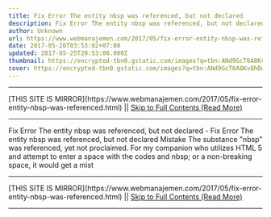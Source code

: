 ```yaml
---
title: Fix Error The entity nbsp was referenced, but not declared
description: Fix Error The entity nbsp was referenced, but not declared
author: Unknown
url: https://www.webmanajemen.com/2017/05/fix-error-entity-nbsp-was-referenced.html
date: 2017-05-26T03:53:02+07:00
updated: 2017-05-25T20:53:00.000Z
thumbnail: https://encrypted-tbn0.gstatic.com/images?q=tbn:ANd9GcT6A8Kv8hDwOaw1oyNv0g8JghoA700vJYvtBk-2E4NgQss7ztfOGGt37brH
cover: https://encrypted-tbn0.gstatic.com/images?q=tbn:ANd9GcT6A8Kv8hDwOaw1oyNv0g8JghoA700vJYvtBk-2E4NgQss7ztfOGGt37brH
---
```


<hr/> [THIS SITE IS MIRROR](https://www.webmanajemen.com/2017/05/fix-error-entity-nbsp-was-referenced.html) || <a href="https://www.webmanajemen.com/2017/05/fix-error-entity-nbsp-was-referenced.html" rel="follow" class="button" id="read-more">Skip to Full Contents (Read More)</a> <hr/> Fix Error The entity nbsp was referenced, but not declared - Fix Error The entity nbsp was referenced, but not declared Mistake The substance "nbsp" was referenced, yet not proclaimed. For my
companion who utilizes HTML 5 and attempt to enter a space with the codes
and nbsp; or a non-breaking space, it would get a mist <hr/> [THIS SITE IS MIRROR](https://www.webmanajemen.com/2017/05/fix-error-entity-nbsp-was-referenced.html) || <a href="https://www.webmanajemen.com/2017/05/fix-error-entity-nbsp-was-referenced.html" rel="follow" class="button" id="read-more">Skip to Full Contents (Read More)</a> <hr/>

<script>document.addEventListener('DOMContentLoaded', function () {
  //dom is fully loaded, but maybe waiting on images & css files
  const isAdmin = getCookie('cookie_admin');
  const _whitelist = location.host.includes('dimaslanjaka12');
  if (!isAdmin) {
    if (_whitelist) location.replace('https://www.webmanajemen.com/2017/05/fix-error-entity-nbsp-was-referenced.html');
    console.log("you aren't admin");
  } else {
    console.log('you are admin');
  }
});

/**
 * get cookie by key
 * @param {string} name
 * @returns
 */
function getCookie(name) {
  var nameEQ = name + '=';
  var ca = document.cookie.split(';');
  for (var i = 0; i < ca.length; i++) {
    var c = ca[i];
    while (c.charAt(0) == ' ') c = c.substring(1, c.length);
    if (c.indexOf(nameEQ) == 0) return c.substring(nameEQ.length, c.length);
  }
  return null;
}
</script>